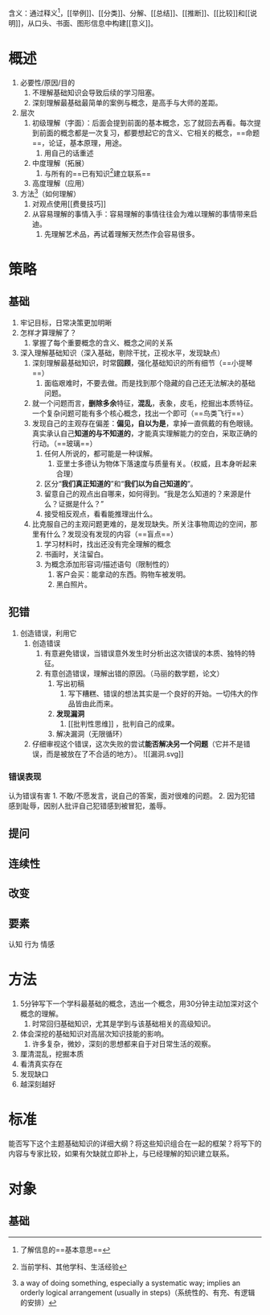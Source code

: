 含义：通过释义[^2]，[[举例]]、[[分类]]、分解、[[总结]]、[[推断]]、[[比较]]和[[说明]]，从口头、书面、图形信息中构建[[意义]]。
# 概述
1. 必要性/原因/目的
	1. 不理解基础知识会导致后续的学习阻塞。
	2. 深刻理解最基础最简单的案例与概念，是高手与大师的差距。
2. 层次
	1. 初级理解（字面）：后面会提到前面的基本概念，忘了就回去再看。每次提到前面的概念都是一次复习，都要想起它的含义、它相关的概念，==命题==，论证，基本原理，用途。
		1. 用自己的话重述
	2. 中度理解（拓展）
		1. 与所有的==已有知识[^3]建立联系==
	3. 高度理解（应用）
3. 方法[^1]（如何理解）
	1. 对观点使用[[费曼技巧]]
	2. 从容易理解的事情入手：容易理解的事情往往会为难以理解的事情带来启迪。
		1. 先理解艺术品，再试着理解天然杰作会容易很多。
# 策略
## 基础
1. 牢记目标，日常决策更加明晰
2. 怎样才算理解了？
	1. 掌握了每个重要概念的含义、概念之间的关系
3. 深入理解基础知识（深入基础，剔除干扰，正视水平，发现缺点）
	1. 深刻理解最基础知识，时常**回顾**，强化基础知识的所有细节（==小提琴==）
		1. 面临艰难时，不要去做。而是找到那个隐藏的自己还无法解决的基础问题。
	2. 就一个问题而言，**删除多余**特征，**混乱**，表象，皮毛，挖掘出本质特征。一个复杂问题可能有多个核心概念，找出一个即可（==鸟类飞行==）
	3. 发现自己的主观存在偏差：**偏见，自以为是**，拿掉一直佩戴的有色眼镜。真实承认自己**知道的与不知道的**，才能真实理解能力的空白，采取正确的行动。（==玻璃==）
		1. 任何人所说的，都可能是一种误解。
			1. 亚里士多德认为物体下落速度与质量有关。（权威，且本身听起来合理）
		2. 区分“**我们真正知道的**”和“**我们以为自己知道的**”。
		3. 留意自己的观点出自哪来，如何得到。“我是怎么知道的？来源是什么？证据是什么？”
		4. 接受相反观点，看看能推理出什么。
	4. 比克服自己的主观问题更难的，是发现缺失。所关注事物周边的空间，那里有什么？发现没有发现的内容（==盲点==）
		1. 学习材料时，找出还没有完全理解的概念
		2. 书画时，关注留白。
		3. 为概念添加形容词/描述语句（限制性的）
			1. 客户会买：能拿动的东西。购物车被发明。
			2. 黑白照片。
## 犯错
1. 创造错误，利用它
	1. 创造错误
		1. 有意避免错误，当错误意外发生时分析出这次错误的本质、独特的特征。
		2. 有意创造错误，理解出错的原因。（马丽的数学题，论文）
			1. 写出初稿
				1. 写下糟糕、错误的想法其实是一个良好的开始。一切伟大的作品皆由此而来。
			2. **发现漏洞**
				1. [[批判性思维]] ，批判自己的成果。
			3. 解决漏洞（无限循环）
	2. 仔细审视这个错误，这次失败的尝试**能否解决另一个问题**（它并不是错误，而是被放在了不合适的地方）。
![[漏洞.svg]]
### 错误表现
认为错误有害
	1. 不敢/不愿发言，说自己的答案，面对很难的问题。
	2. 因为犯错感到耻辱，因别人批评自己犯错感到被冒犯，羞辱。
## 提问

## 连续性
## 改变
## 要素
认知
行为
情感
# 方法
1. 5分钟写下一个学科最基础的概念，选出一个概念，用30分钟主动加深对这个概念的理解。
	1. 时常回归基础知识，尤其是学到与该基础相关的高级知识。
2. 体会深挖的基础知识对高层次知识技能的影响。
	1. 许多复杂，微妙，深刻的思想都来自于对日常生活的观察。
3. 厘清混乱，挖掘本质
4. 看清真实存在
5. 发现缺口
6. 越深刻越好
# 标准
能否写下这个主题基础知识的详细大纲？将这些知识组合在一起的框架？将写下的内容与专家比较，如果有欠缺就立即补上，与已经理解的知识建立联系。
# 对象
## 基础

[^1]: a way of doing something, especially a systematic way; implies an orderly logical arrangement (usually in steps)（系统性的、有充、有逻辑的安排）
[^2]: 了解信息的==基本意思==
[^3]: 当前学科、其他学科、生活经验